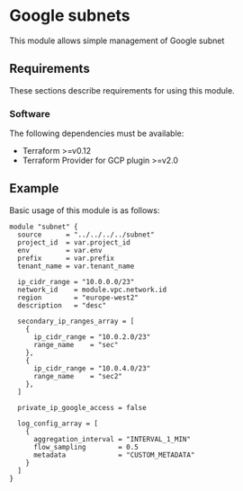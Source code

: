 # Google subnets

This module allows simple management of Google subnet

## Requirements

These sections describe requirements for using this module.

### Software

The following dependencies must be available:

- Terraform >=v0.12
- Terraform Provider for GCP plugin >=v2.0

## Example

Basic usage of this module is as follows:

```hcl
module "subnet" {
  source      = "../../../../subnet"
  project_id  = var.project_id
  env         = var.env
  prefix      = var.prefix
  tenant_name = var.tenant_name

  ip_cidr_range = "10.0.0.0/23"
  network_id    = module.vpc.network.id
  region        = "europe-west2"
  description   = "desc"

  secondary_ip_ranges_array = [
    {
      ip_cidr_range = "10.0.2.0/23"
      range_name    = "sec"
    },
    {
      ip_cidr_range = "10.0.4.0/23"
      range_name    = "sec2"
    },
  ]

  private_ip_google_access = false

  log_config_array = [
    {
      aggregation_interval = "INTERVAL_1_MIN"
      flow_sampling        = 0.5
      metadata             = "CUSTOM_METADATA"
    }
  ]
}
```
